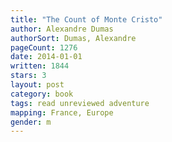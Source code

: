 ```yaml
---
title: "The Count of Monte Cristo"
author: Alexandre Dumas
authorSort: Dumas, Alexandre
pageCount: 1276
date: 2014-01-01
written: 1844
stars: 3
layout: post
category: book
tags: read unreviewed adventure
mapping: France, Europe
gender: m
---
```


